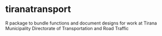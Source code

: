# tiranatransport
R package to bundle functions and document designs for work at Tirana Municipality Directorate of Transportation and Road Traffic  
